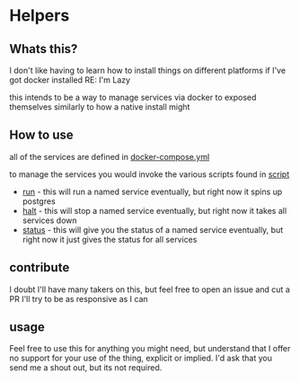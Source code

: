 # Helpers

## Whats this?

I don't like having to learn how to install things on different platforms if I've got docker installed RE: I'm Lazy

this intends to be a way to manage services via docker to exposed themselves similarly to how a native install might

## How to use

all of the services are defined in [docker-compose.yml](./docker-compse.yml)

to manage the services you would invoke the various scripts found in [script](./script)

* [run](./script/run) - this will run a named service eventually, but right now it spins up postgres
* [halt](./script/halt) - this will stop a named service eventually, but right now it takes all services down
* [status](./script/status) - this will give you the status of a named service eventually, but right now it just gives the status for all services

## contribute

I doubt I'll have many takers on this, but feel free to open an issue and cut a PR I'll try to be as responsive as I can

## usage

Feel free to use this for anything you might need, but understand that I offer no support for your use of the thing, explicit or implied.  I'd ask that you send me a shout out, but its not required.

